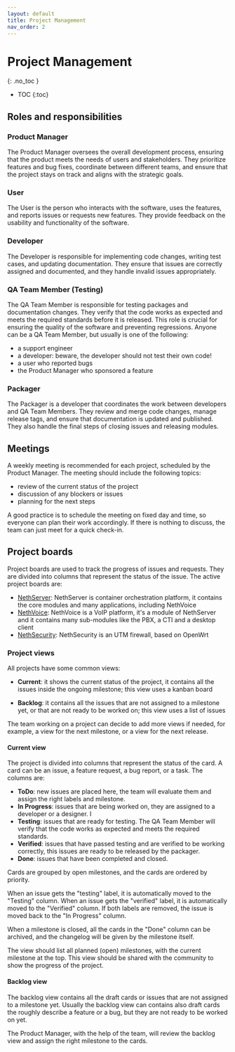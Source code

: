 ```yaml
---
layout: default
title: Project Management
nav_order: 2
---
```


# Project Management
{: .no_toc }

* TOC
{:toc}

## Roles and responsibilities

### Product Manager

The Product Manager oversees the overall development process, ensuring that the product meets the needs of users and stakeholders. They prioritize features and bug fixes, coordinate between different teams, and ensure that the project stays on track and aligns with the strategic goals.

### User

The User is the person who interacts with the software, uses the features, and reports issues or requests new features. They provide feedback on the usability and functionality of the software.

### Developer

The Developer is responsible for implementing code changes, writing test cases, and updating documentation. They ensure that issues are correctly assigned and documented, and they handle invalid issues appropriately.

### QA Team Member (Testing)

The QA Team Member is responsible for testing packages and documentation changes. They verify that the code works as expected and meets the required standards before it is released.
This role is crucial for ensuring the quality of the software and preventing regressions.
Anyone can be a QA Team Member, but usually is one of the following:
- a support engineer
- a developer: beware, the developer should not test their own code!
- a user who reported bugs
- the Product Manager who sponsored a feature

### Packager

The Packager is a developer that coordinates the work between developers and QA Team Members. They review and merge code changes, manage release tags, and ensure that documentation is updated and published. They also handle the final steps of closing issues and releasing modules.

## Meetings

A weekly meeting is recommended for each project, scheduled by the Product Manager.
The meeting should include the following topics:
- review of the current status of the project
- discussion of any blockers or issues
- planning for the next steps

A good practice is to schedule the meeting on fixed day and time, so everyone can plan their work accordingly.
If there is nothing to discuss, the team can just meet for a quick check-in.

## Project boards

Project boards are used to track the progress of issues and requests. They are divided into columns that represent the status of the issue. The active project boards are:

- [NethServer](https://github.com/orgs/NethServer/projects/8): NethServer is container orchestration platform, it contains the core modules and many applications, including NethVoice
- [NethVoice](https://github.com/orgs/NethServer/projects/11): NethVoice is a VoIP platform, it's a module of NethServer and it contains many sub-modules like the PBX, a CTI and a desktop client
- [NethSecurity](https://github.com/orgs/NethServer/projects/10): NethSecurity is an UTM firewall, based on OpenWrt

### Project views

All projects have some common views:

- **Current**: it shows the current status of the project, it contains all the issues inside the ongoing milestone; this view uses a kanban board

- **Backlog**: it contains all the issues that are not assigned to a milestone yet, or that are not ready to be worked on; this view uses a list of issues

The team working on a project can decide to add more views if needed, for example, a view for the next milestone, or a view for the next release.

#### Current view

The project is divided into columns that represent the status of the card.
A card can be an issue, a feature request, a bug report, or a task.
The columns are:

- **ToDo**: new issues are placed here, the team will evaluate them and assign the right labels and milestone.
- **In Progress**: issues that are being worked on, they are assigned to a developer or a designer. I
- **Testing**: issues that are ready for testing. The QA Team Member will verify that the code works as expected and meets the required standards.
- **Verified**: issues that have passed testing and are verified to be working correctly, this issues are ready to be released by the packager.
- **Done**: issues that have been completed and closed.

Cards are grouped by open milestones, and the cards are ordered by priority.

When an issue gets the "testing" label, it is automatically moved to the "Testing" column.
When an issue gets the "verified" label, it is automatically moved to the "Verified" column.
If both labels are removed, the issue is moved back to the "In Progress" column.

When a milestone is closed, all the cards in the "Done" column can be archived, and the changelog will be given by the milestone itself.

The view should list all planned (open) milestones, with the current milestone at the top.
This view should be shared with the community to show the progress of the project.

#### Backlog view

The backlog view contains all the draft cards or issues that are not assigned to a milestone yet.
Usually the backlog view can contains also draft cards the roughly describe a feature or a bug, but they are not ready to be worked on yet.

The Product Manager, with the help of the team, will review the backlog view and assign the right milestone to the cards.

